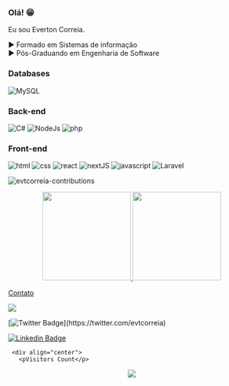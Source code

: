 ### Olá! 😁



Eu sou Everton Correia.

▶ Formado em Sistemas de informação
<br>
▶ Pós-Graduando em Engenharia de Software
<br>



### Databases
![MySQL](https://img.shields.io/badge/-MySQL-1E4C68?style=for-the-badge&logo=mysql&logoColor=white)


### Back-end
![C#](https://img.shields.io/badge/C%23-239120?style=for-the-badge&logo=c-sharp&logoColor=white)
![NodeJs](https://img.shields.io/badge/Node.js-43853D?style=for-the-badge&logo=node.js&logoColor=white)
![php](https://img.shields.io/badge/PHP-777BB4?style=for-the-badge&logo=php&logoColor=white)

### Front-end
![html](https://img.shields.io/badge/HTML5-E34F26?style=for-the-badge&logo=html5&logoColor=white)
![css](https://img.shields.io/badge/CSS3-1572B6?style=for-the-badge&logo=css3&logoColor=white)
![react](https://img.shields.io/badge/React-20232A?style=for-the-badge&logo=react&logoColor=61DAFB)
![nextJS](https://img.shields.io/badge/-next-white?style=for-the-badge&logo=next&logoColor=61DAFB)
![javascript](https://img.shields.io/badge/JavaScript-F7DF1E?style=for-the-badge&logo=javascript&logoColor=black)
![Laravel](https://img.shields.io/badge/-laravel-E34F26?style=for-the-badge&logo=laravel&logoColor=white)

![evtcorreia-contributions](https://activity-graph.herokuapp.com/graph?username=evtcorreia&theme=react-dark)
<div align="center">
  <a href="https://github.com/evtcorreia">
  <img height="180em" src="https://github-readme-stats.vercel.app/api?username=evtcorreia&show_icons=true&theme=chartreuse-dark&include_all_commits=true&count_private=true"/>
  <img height="180em" src="https://github-readme-stats.vercel.app/api/top-langs/?username=evtcorreia&layout=compact&langs_count=7&theme=chartreuse-dark"/>
</div>


  
Contato

  <a href = "mailto:evtcorreia@gmail.com"><img src="https://img.shields.io/badge/-Gmail-%23333?style=for-the-badge&logo=gmail&logoColor=white" target="_blank"></a>
    
[![Twitter Badge](https://img.shields.io/badge/-Twitter-1ca0f1?style=flat-square&labelColor=1ca0f1&logo=twitter&logoColor=white&link=https://twitter.com/felipefialho_)](https://twitter.com/evtcorreia)
    
[![Linkedin Badge](https://img.shields.io/badge/-LinkedIn-blue?style=flat-square&logo=Linkedin&logoColor=white&link=https://www.linkedin.com/in/felipefialho)](https://www.linkedin.com/in/evtcorreia/)
    
     <div align="center">
       <pVisitors Count</p>  
<p align="center"><img align="center" src="https://profile-counter.glitch.me/evtcorreia/count.svg" /></p> 
      </div>

  
  

  


